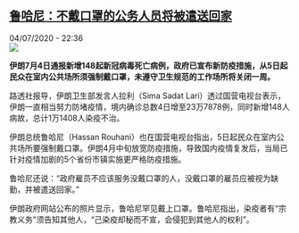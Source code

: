 <!--1593896276000-->
[鲁哈尼：不戴口罩的公务人员将被遣送回家](http://www.rfi.fr//cn/%E4%BA%9A%E6%B4%B2/20200704-%E9%B2%81%E5%93%88%E5%B0%BC-%E4%B8%8D%E6%88%B4%E5%8F%A3%E7%BD%A9%E7%9A%84%E5%85%AC%E5%8A%A1%E4%BA%BA%E5%91%98%E5%B0%86%E8%A2%AB%E9%81%A3%E9%80%81%E5%9B%9E%E5%AE%B6)
------

<div>04/07/2020 - 22:36</div><img src="https://s.rfi.fr/media/display/f7ac0ba2-be35-11ea-b9b2-005056a964fe/w:310/p:16x9/0aa1ed24-bdfa-11ea-b33c-02fe89184577.jpg"><p><strong>伊朗7月4日通报新增148起新冠病毒死亡病例，政府已宣布新防疫措施，从5日起民众在室内公共场所须强制戴口罩，未遵守卫生规范的工作场所将关闭一周。</strong></p><div class="t-content__body u-clearfix"><div class="m-interstitial"></div><p>路透社报导，伊朗卫生部发言人拉利（Sima Sadat Lari）透过国营电视台表示，伊朗一直相当努力防堵疫情，境内确诊总数4日增至23万7878例，同时新增148人病故，总计1万1408人染疫不治。</p><p>伊朗总统鲁哈尼（Hassan Rouhani）也在国营电视台指出，5日起民众在室内公共场所要强制戴口罩。伊朗4月中旬放宽防疫措施，导致国内疫情复发后，当局已针对疫情加剧的5个省份市镇实施更严格防疫措施。</p><p>鲁哈尼还说：“政府雇员不应该服务没戴口罩的人，没戴口罩的雇员应被视为缺勤，并被遣送回家。”</p><p>伊朗政府网站公布的照片显示，鲁哈尼罕见戴上口罩。鲁哈尼指出，染疫者有“宗教义务”须告知其他人，“己染疫却秘而不宣，会侵犯到其他人的权利”。</p><div class="o-self-promo o-self-promo--nl o-self-promo--hidden" data-selfpromo-newsletter></div><div class="o-self-promo o-self-promo--app o-self-promo--hidden" data-selfpromo-app></div></div>
